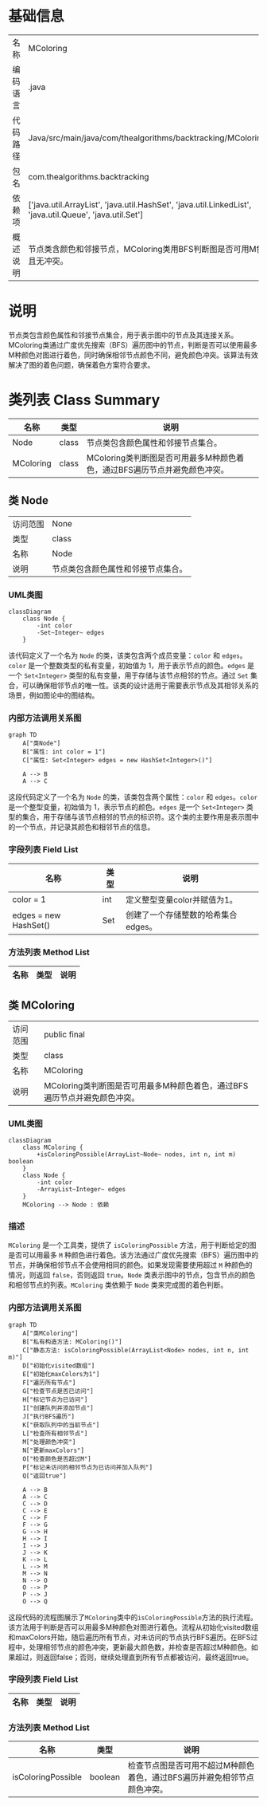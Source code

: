 # 基础信息

|      |      |
|------|------|
| 名称 | MColoring |
| 编码语言 | .java |
| 代码路径 | Java/src/main/java/com/thealgorithms/backtracking/MColoring.java |
| 包名 | com.thealgorithms.backtracking |
| 依赖项 | ['java.util.ArrayList', 'java.util.HashSet', 'java.util.LinkedList', 'java.util.Queue', 'java.util.Set'] |
| 概述说明 | 节点类含颜色和邻接节点，MColoring类用BFS判断图是否可用M色着色且无冲突。 |

# 说明

节点类包含颜色属性和邻接节点集合，用于表示图中的节点及其连接关系。MColoring类通过广度优先搜索（BFS）遍历图中的节点，判断是否可以使用最多M种颜色对图进行着色，同时确保相邻节点颜色不同，避免颜色冲突。该算法有效解决了图的着色问题，确保着色方案符合要求。

# 类列表 Class Summary

| 名称   | 类型  | 说明 |
|-------|------|-------------|
| Node | class | 节点类包含颜色属性和邻接节点集合。 |
| MColoring | class | MColoring类判断图是否可用最多M种颜色着色，通过BFS遍历节点并避免颜色冲突。 |



## 类 Node

|      |      |
|------|------|
| 访问范围 | None |
| 类型 | class |
| 名称 | Node |
| 说明 | 节点类包含颜色属性和邻接节点集合。 |


### UML类图

```mermaid
classDiagram
    class Node {
        -int color
        -Set~Integer~ edges
    }
```

该代码定义了一个名为 `Node` 的类，该类包含两个成员变量：`color` 和 `edges`。`color` 是一个整数类型的私有变量，初始值为 1，用于表示节点的颜色。`edges` 是一个 `Set<Integer>` 类型的私有变量，用于存储与该节点相邻的节点。通过 `Set` 集合，可以确保相邻节点的唯一性。该类的设计适用于需要表示节点及其相邻关系的场景，例如图论中的图结构。


### 内部方法调用关系图

```mermaid
graph TD
    A["类Node"]
    B["属性: int color = 1"]
    C["属性: Set<Integer> edges = new HashSet<Integer>()"]

    A --> B
    A --> C
```

这段代码定义了一个名为 `Node` 的类，该类包含两个属性：`color` 和 `edges`。`color` 是一个整型变量，初始值为 1，表示节点的颜色。`edges` 是一个 `Set<Integer>` 类型的集合，用于存储与该节点相邻的节点的标识符。这个类的主要作用是表示图中的一个节点，并记录其颜色和相邻节点的信息。

### 字段列表 Field List

| 名称  | 类型  | 说明 |
|-------|-------|------|
| color = 1 | int | 定义整型变量color并赋值为1。 |
| edges = new HashSet<Integer>() | Set<Integer> | 创建了一个存储整数的哈希集合edges。 |

### 方法列表 Method List

| 名称  | 类型  | 说明 |
|-------|-------|------|



## 类 MColoring

|      |      |
|------|------|
| 访问范围 | public final |
| 类型 | class |
| 名称 | MColoring |
| 说明 | MColoring类判断图是否可用最多M种颜色着色，通过BFS遍历节点并避免颜色冲突。 |


### UML类图

```mermaid
classDiagram
    class MColoring {
        +isColoringPossible(ArrayList~Node~ nodes, int n, int m) boolean
    }
    class Node {
        -int color
        -ArrayList~Integer~ edges
    }
    MColoring --> Node : 依赖
```

### 描述
`MColoring` 是一个工具类，提供了 `isColoringPossible` 方法，用于判断给定的图是否可以用最多 `M` 种颜色进行着色。该方法通过广度优先搜索（BFS）遍历图中的节点，并确保相邻节点不会使用相同的颜色。如果发现需要使用超过 `M` 种颜色的情况，则返回 `false`，否则返回 `true`。`Node` 类表示图中的节点，包含节点的颜色和相邻节点的列表。`MColoring` 类依赖于 `Node` 类来完成图的着色判断。


### 内部方法调用关系图

```mermaid
graph TD
    A["类MColoring"]
    B["私有构造方法: MColoring()"]
    C["静态方法: isColoringPossible(ArrayList<Node> nodes, int n, int m)"]
    D["初始化visited数组"]
    E["初始化maxColors为1"]
    F["遍历所有节点"]
    G["检查节点是否已访问"]
    H["标记节点为已访问"]
    I["创建队列并添加节点"]
    J["执行BFS遍历"]
    K["获取队列中的当前节点"]
    L["检查所有相邻节点"]
    M["处理颜色冲突"]
    N["更新maxColors"]
    O["检查颜色是否超过M"]
    P["标记未访问的相邻节点为已访问并加入队列"]
    Q["返回true"]

    A --> B
    A --> C
    C --> D
    C --> E
    C --> F
    F --> G
    G --> H
    H --> I
    I --> J
    J --> K
    K --> L
    L --> M
    M --> N
    N --> O
    O --> P
    P --> J
    O --> Q
```

这段代码的流程图展示了`MColoring`类中的`isColoringPossible`方法的执行流程。该方法用于判断是否可以用最多M种颜色对图进行着色。流程从初始化visited数组和maxColors开始，随后遍历所有节点，对未访问的节点执行BFS遍历。在BFS过程中，处理相邻节点的颜色冲突，更新最大颜色数，并检查是否超过M种颜色。如果超过，则返回false；否则，继续处理直到所有节点都被访问，最终返回true。

### 字段列表 Field List

| 名称  | 类型  | 说明 |
|-------|-------|------|

### 方法列表 Method List

| 名称  | 类型  | 说明 |
|-------|-------|------|
| isColoringPossible | boolean | 检查节点图是否可用不超过M种颜色着色，通过BFS遍历并避免相邻节点颜色冲突。 |




